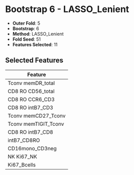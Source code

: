 # Bootstrap 6 - LASSO_Lenient

- **Outer Fold**: 5
- **Bootstrap**: 6
- **Method**: LASSO_Lenient
- **Fold Seed**: 51
- **Features Selected**: 11

## Selected Features

| Feature |
|---------|
| Tconv memDR_total |
| CD8 RO CD56_total |
| CD8 RO CCR6_CD3 |
| CD8 RO intB7_CD3 |
| Tconv memCD27_Tconv |
| Tconv memTIGIT_Tconv |
| CD8 RO intB7_CD8 |
| intB7_CD8RO |
| CD16mono_CD3neg |
| NK Ki67_NK |
| Ki67_Bcells |

